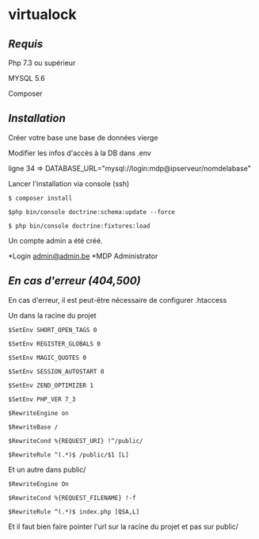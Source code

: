 # virtualock
## *Requis*
Php 7.3 ou supérieur

MYSQL 5.6

Composer

## *Installation*
Créer votre base une base de données vierge

Modifier les infos d'accès à la DB dans .env

 ligne 34 => DATABASE_URL="mysql://login:mdp@ipserveur/nomdelabase"

Lancer l'installation via console (ssh)
```
$ composer install

$php bin/console doctrine:schema:update --force

$ php bin/console doctrine:fixtures:load
```

Un compte admin a été créé.

*Login admin@admin.be
*MDP Administrator

## *En cas d'erreur (404,500)*

En cas d'erreur, il est peut-être nécessaire de configurer .htaccess

Un dans la racine du projet
```
$SetEnv SHORT_OPEN_TAGS 0

$SetEnv REGISTER_GLOBALS 0

$SetEnv MAGIC_QUOTES 0

$SetEnv SESSION_AUTOSTART 0

$SetEnv ZEND_OPTIMIZER 1

$SetEnv PHP_VER 7_3

$RewriteEngine on

$RewriteBase /

$RewriteCond %{REQUEST_URI} !^/public/

$RewriteRule ^(.*)$ /public/$1 [L]
```

Et un autre dans public/
```
$RewriteEngine On

$RewriteCond %{REQUEST_FILENAME} !-f

$RewriteRule ^(.*)$ index.php [QSA,L]
```

Et il faut bien faire pointer l'url sur la racine du projet et pas sur public/
